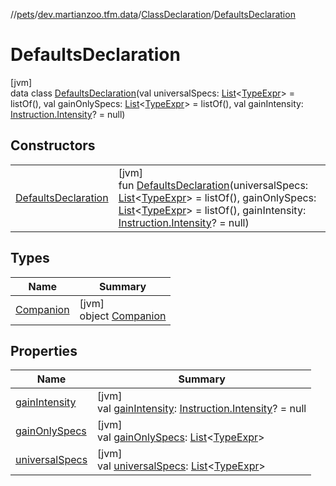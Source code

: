 //[pets](../../../../index.md)/[dev.martianzoo.tfm.data](../../index.md)/[ClassDeclaration](../index.md)/[DefaultsDeclaration](index.md)

# DefaultsDeclaration

[jvm]\
data class [DefaultsDeclaration](index.md)(val universalSpecs: [List](https://kotlinlang.org/api/latest/jvm/stdlib/kotlin.collections/-list/index.html)&lt;[TypeExpr](../../../dev.martianzoo.tfm.pets.ast/-type-expr/index.md)&gt; = listOf(), val gainOnlySpecs: [List](https://kotlinlang.org/api/latest/jvm/stdlib/kotlin.collections/-list/index.html)&lt;[TypeExpr](../../../dev.martianzoo.tfm.pets.ast/-type-expr/index.md)&gt; = listOf(), val gainIntensity: [Instruction.Intensity](../../../dev.martianzoo.tfm.pets.ast/-instruction/-intensity/index.md)? = null)

## Constructors

| | |
|---|---|
| [DefaultsDeclaration](-defaults-declaration.md) | [jvm]<br>fun [DefaultsDeclaration](-defaults-declaration.md)(universalSpecs: [List](https://kotlinlang.org/api/latest/jvm/stdlib/kotlin.collections/-list/index.html)&lt;[TypeExpr](../../../dev.martianzoo.tfm.pets.ast/-type-expr/index.md)&gt; = listOf(), gainOnlySpecs: [List](https://kotlinlang.org/api/latest/jvm/stdlib/kotlin.collections/-list/index.html)&lt;[TypeExpr](../../../dev.martianzoo.tfm.pets.ast/-type-expr/index.md)&gt; = listOf(), gainIntensity: [Instruction.Intensity](../../../dev.martianzoo.tfm.pets.ast/-instruction/-intensity/index.md)? = null) |

## Types

| Name | Summary |
|---|---|
| [Companion](-companion/index.md) | [jvm]<br>object [Companion](-companion/index.md) |

## Properties

| Name | Summary |
|---|---|
| [gainIntensity](gain-intensity.md) | [jvm]<br>val [gainIntensity](gain-intensity.md): [Instruction.Intensity](../../../dev.martianzoo.tfm.pets.ast/-instruction/-intensity/index.md)? = null |
| [gainOnlySpecs](gain-only-specs.md) | [jvm]<br>val [gainOnlySpecs](gain-only-specs.md): [List](https://kotlinlang.org/api/latest/jvm/stdlib/kotlin.collections/-list/index.html)&lt;[TypeExpr](../../../dev.martianzoo.tfm.pets.ast/-type-expr/index.md)&gt; |
| [universalSpecs](universal-specs.md) | [jvm]<br>val [universalSpecs](universal-specs.md): [List](https://kotlinlang.org/api/latest/jvm/stdlib/kotlin.collections/-list/index.html)&lt;[TypeExpr](../../../dev.martianzoo.tfm.pets.ast/-type-expr/index.md)&gt; |
